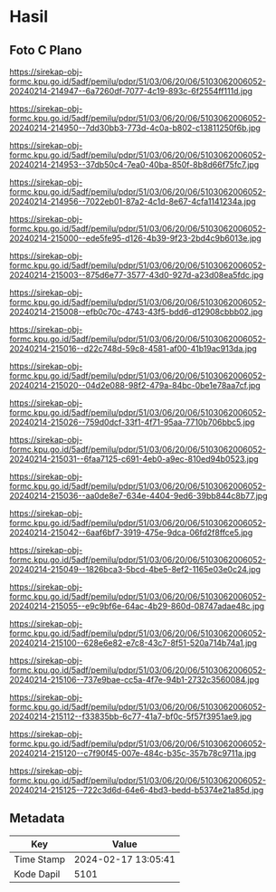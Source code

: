 # Hasil

## Foto C Plano

https://sirekap-obj-formc.kpu.go.id/5adf/pemilu/pdpr/51/03/06/20/06/5103062006052-20240214-214947--6a7260df-7077-4c19-893c-6f2554ff111d.jpg

https://sirekap-obj-formc.kpu.go.id/5adf/pemilu/pdpr/51/03/06/20/06/5103062006052-20240214-214950--7dd30bb3-773d-4c0a-b802-c13811250f6b.jpg

https://sirekap-obj-formc.kpu.go.id/5adf/pemilu/pdpr/51/03/06/20/06/5103062006052-20240214-214953--37db50c4-7ea0-40ba-850f-8b8d66f75fc7.jpg

https://sirekap-obj-formc.kpu.go.id/5adf/pemilu/pdpr/51/03/06/20/06/5103062006052-20240214-214956--7022eb01-87a2-4c1d-8e67-4cfa1141234a.jpg

https://sirekap-obj-formc.kpu.go.id/5adf/pemilu/pdpr/51/03/06/20/06/5103062006052-20240214-215000--ede5fe95-d126-4b39-9f23-2bd4c9b6013e.jpg

https://sirekap-obj-formc.kpu.go.id/5adf/pemilu/pdpr/51/03/06/20/06/5103062006052-20240214-215003--875d6e77-3577-43d0-927d-a23d08ea5fdc.jpg

https://sirekap-obj-formc.kpu.go.id/5adf/pemilu/pdpr/51/03/06/20/06/5103062006052-20240214-215008--efb0c70c-4743-43f5-bdd6-d12908cbbb02.jpg

https://sirekap-obj-formc.kpu.go.id/5adf/pemilu/pdpr/51/03/06/20/06/5103062006052-20240214-215016--d22c748d-59c8-4581-af00-41b19ac913da.jpg

https://sirekap-obj-formc.kpu.go.id/5adf/pemilu/pdpr/51/03/06/20/06/5103062006052-20240214-215020--04d2e088-98f2-479a-84bc-0be1e78aa7cf.jpg

https://sirekap-obj-formc.kpu.go.id/5adf/pemilu/pdpr/51/03/06/20/06/5103062006052-20240214-215026--759d0dcf-33f1-4f71-95aa-7710b706bbc5.jpg

https://sirekap-obj-formc.kpu.go.id/5adf/pemilu/pdpr/51/03/06/20/06/5103062006052-20240214-215031--6faa7125-c691-4eb0-a9ec-810ed94b0523.jpg

https://sirekap-obj-formc.kpu.go.id/5adf/pemilu/pdpr/51/03/06/20/06/5103062006052-20240214-215036--aa0de8e7-634e-4404-9ed6-39bb844c8b77.jpg

https://sirekap-obj-formc.kpu.go.id/5adf/pemilu/pdpr/51/03/06/20/06/5103062006052-20240214-215042--6aaf6bf7-3919-475e-9dca-06fd2f8ffce5.jpg

https://sirekap-obj-formc.kpu.go.id/5adf/pemilu/pdpr/51/03/06/20/06/5103062006052-20240214-215049--1826bca3-5bcd-4be5-8ef2-1165e03e0c24.jpg

https://sirekap-obj-formc.kpu.go.id/5adf/pemilu/pdpr/51/03/06/20/06/5103062006052-20240214-215055--e9c9bf6e-64ac-4b29-860d-08747adae48c.jpg

https://sirekap-obj-formc.kpu.go.id/5adf/pemilu/pdpr/51/03/06/20/06/5103062006052-20240214-215100--628e6e82-e7c8-43c7-8f51-520a714b74a1.jpg

https://sirekap-obj-formc.kpu.go.id/5adf/pemilu/pdpr/51/03/06/20/06/5103062006052-20240214-215106--737e9bae-cc5a-4f7e-94b1-2732c3560084.jpg

https://sirekap-obj-formc.kpu.go.id/5adf/pemilu/pdpr/51/03/06/20/06/5103062006052-20240214-215112--f33835bb-6c77-41a7-bf0c-5f57f3951ae9.jpg

https://sirekap-obj-formc.kpu.go.id/5adf/pemilu/pdpr/51/03/06/20/06/5103062006052-20240214-215120--c7f90f45-007e-484c-b35c-357b78c9711a.jpg

https://sirekap-obj-formc.kpu.go.id/5adf/pemilu/pdpr/51/03/06/20/06/5103062006052-20240214-215125--722c3d6d-64e6-4bd3-bedd-b5374e21a85d.jpg


## Metadata

| Key        | Value               |
| ---------- | ------------------- |
| Time Stamp | 2024-02-17 13:05:41 |
| Kode Dapil | 5101                |



